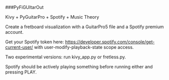 ###PyFiGUItarOut

Kivy + PyGuitarPro + Spotify + Music Theory

Create a fretboard visualization with a GuitarPro5 file and a Spotify premium account.

Get your Spotify token here: https://developer.spotify.com/console/get-current-user/
with user-modify-playback-state scope access. 

Two experimental versions: run kivy_app.py or fretless.py.

Spotify should be actively playing something before running either and pressing
PLAY.

<br/>


